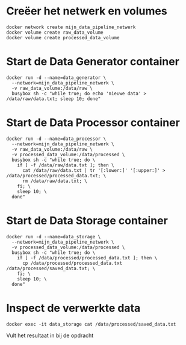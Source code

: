 
# Creëer het netwerk en volumes
```
docker network create mijn_data_pipeline_netwerk
docker volume create raw_data_volume
docker volume create processed_data_volume
```

# Start de Data Generator container
```
docker run -d --name=data_generator \
  --network=mijn_data_pipeline_netwerk \
  -v raw_data_volume:/data/raw \
  busybox sh -c "while true; do echo 'nieuwe data' > /data/raw/data.txt; sleep 10; done"
```
# Start de Data Processor container
```
docker run -d --name=data_processor \
  --network=mijn_data_pipeline_netwerk \
  -v raw_data_volume:/data/raw \
  -v processed_data_volume:/data/processed \
  busybox sh -c "while true; do \
    if [ -f /data/raw/data.txt ]; then \
      cat /data/raw/data.txt | tr '[:lower:]' '[:upper:]' > /data/processed/processed_data.txt; \
      rm /data/raw/data.txt; \
    fi; \
    sleep 10; \
  done"
```
# Start de Data Storage container
```
docker run -d --name=data_storage \
  --network=mijn_data_pipeline_netwerk \
  -v processed_data_volume:/data/processed \
  busybox sh -c "while true; do \
    if [ -f /data/processed/processed_data.txt ]; then \
      cp /data/processed/processed_data.txt /data/processed/saved_data.txt; \
    fi; \
    sleep 10; \
  done"
```
# Inspect de verwerkte data 
```
docker exec -it data_storage cat /data/processed/saved_data.txt
```

Vult het resultaat in bij de opdracht
